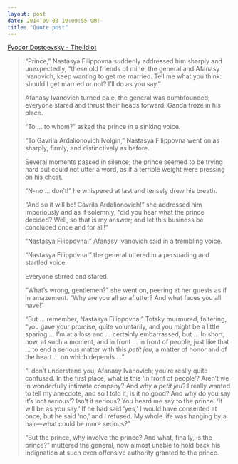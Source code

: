 ```yaml
---
layout: post
date: 2014-09-03 19:00:55 GMT
title: "Quote post"
---
```

<a href="http://www.amazon.in/gp/product/0375702245/ref=as_li_tl?ie=UTF8&camp=3626&creative=24822&creativeASIN=0375702245&linkCode=as2&tag=arpstum-21">Fyodor Dostoevsky - The Idiot</a><img src="http://ir-in.amazon-adsystem.com/e/ir?t=arpstum-21&l=as2&o=31&a=0375702245" width="1" height="1" border="0" alt="" style="border:none !important; margin:0px !important;" />

<blockquote><p>“Prince,” Nastasya Filippovna suddenly addressed him sharply and unexpectedly, “these old friends of mine, the general and Afanasy Ivanovich, keep wanting to get me married. Tell me what you think: should I get married or not? I’ll do as you say.”</p>

<p>Afanasy Ivanovich turned pale, the general was dumbfounded; everyone stared and thrust their heads forward. Ganda froze in his place. </p>

<p>“To … to whom?” asked the prince in a sinking voice. </p>

<p>“To Gavrila Ardalionovich Ivolgin,” Nastasya Filippovna went on as sharply, firmly, and distinctively as before. </p>

<p>Several moments passed in silence; the prince seemed to be trying hard but could not utter a word, as if a terrible weight were pressing on his chest. </p>

<p>“N-no … don’t!” he whispered at last and tensely drew his breath. </p>

<p>“And so it will be! Gavrila Ardalionovich!” she addressed him imperiously and as if solemnly, “did you hear what the prince decided? Well, so that is my answer; and let this business be concluded once and for all!”</p>

<p>“Nastasya Filippovna!” Afanasy Ivanovich said in a trembling voice. </p>

<p>“Nastasya Filippovna!” the general uttered in a persuading and startled voice. </p>

<p>Everyone stirred and stared. </p>

<p>“What’s wrong, gentlemen?” she went on, peering at her guests as if in amazement. “Why are you all so aflutter? And what faces you all have!”</p>

<p>“But … remember, Nastasya Filippovna,” Totsky murmured, faltering, “you gave your promise, quite voluntarily, and you might be a little sparing … I’m at a loss and … certainly embarrassed, but … In short, now, at such a moment, and in front … in front of people, just like that … to end a serious matter with this <em>petit jeu</em>, a matter of honor and of the heart … on which depends …”</p>

<p>“I don’t understand you, Afanasy Ivanovich; you’re really quite confused. In the first place, what is this ‘in front of people’? Aren’t we in wonderfully intimate company? And why a <em>petit jeu</em>? I really wanted to tell my anecdote, and so I told it; is it no good? And why do you say it’s ‘not serious’? Isn’t it serious? You heard me say to the prince: ‘It will be as you say.’ If he had said ‘yes,’ I would have consented at once; but he said ‘no,’ and I refused. My whole life was hanging by a hair—what could be more serious?”</p>

<p>“But the prince, why involve the prince? And what, finally, is the prince?” muttered the general, now almost unable to hold back his indignation at such even offensive authority granted to the prince.</p></blockquote>